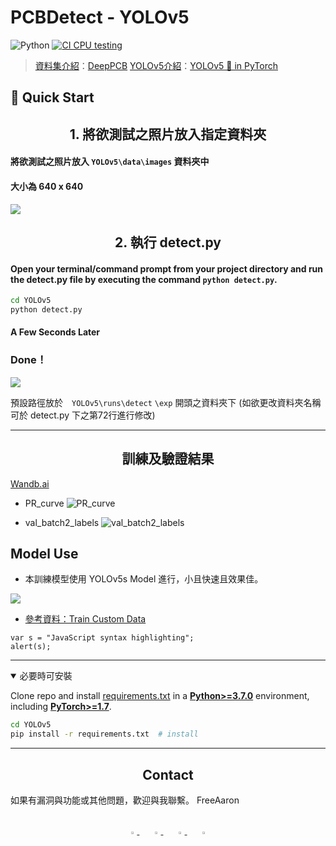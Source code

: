 # PCBDetect - YOLOv5

![Python](https://img.shields.io/badge/Python-3.8-blueviolet)
   <a href="https://github.com/ultralytics/yolov5/actions/workflows/ci-testing.yml"><img src="https://github.com/ultralytics/yolov5/actions/workflows/ci-testing.yml/badge.svg" alt="CI CPU testing"></a>

> [資料集介紹](PCBDatasets/README.md)：[DeepPCB](https://github.com/tangsanli5201/DeepPCB)
> [YOLOv5介紹](YOLOv5/README.md)：[YOLOv5 🚀 in PyTorch](https://github.com/ultralytics/yolov5)

## :memo: Quick Start

## <div align="center">1. 將欲測試之照片放入指定資料夾</div>

#### 將欲測試之照片放入 **`YOLOv5\data\images`** 資料夾中
#### 大小為 **640 x 640**


![](https://i.imgur.com/jiwc6CV.png)


## <div align="center">2. 執行 detect.py</div>

#### Open your terminal/command prompt from your project directory and run the detect.py file by executing the command `python detect.py`.

```bash
cd YOLOv5
python detect.py 
```
#### A Few Seconds Later
### Done！

![](https://i.imgur.com/CPWs0kY.jpg)

預設路徑放於　`YOLOv5\runs\detect` `\exp` 開頭之資料夾下
(如欲更改資料夾名稱可於 detect.py 下之第72行進行修改)


---
## <div align="center">訓練及驗證結果</div>
[Wandb.ai](https://wandb.ai/freeaaron/train/runs/1fmauuce?workspace=user-freeaaron)

- PR_curve
![PR_curve](https://i.imgur.com/zmuqR5U.png)

- val_batch2_labels
![val_batch2_labels](https://i.imgur.com/j20zy9t.jpg)


## Model Use

- 本訓練模型使用 YOLOv5s Model 進行，小且快速且效果佳。

![](https://i.imgur.com/yN7xGjW.png)


- [參考資料：Train Custom Data](https://github.com/ultralytics/yolov5/wiki/Train-Custom-Data)

```javascript=16
var s = "JavaScript syntax highlighting";
alert(s);
```
---
<details open>
<summary>必要時可安裝</summary>

Clone repo and install [requirements.txt](https://github.com/ultralytics/yolov5/blob/master/requirements.txt) in a
[**Python>=3.7.0**](https://www.python.org/) environment, including
[**PyTorch>=1.7**](https://pytorch.org/get-started/locally/).

```bash
cd YOLOv5
pip install -r requirements.txt  # install
```
</details>

---
## <div align="center">Contact</div>

如果有漏洞與功能或其他問題，歡迎與我聯繫。
FreeAaron

<br>

<div align="center">
    <a href="https://github.com/FreeAaron">
        <img src="https://github.com/ultralytics/yolov5/releases/download/v1.0/logo-social-github.png" width="3%"/>
    </a>
    <img width="3%" />
    <a href="https://www.linkedin.com/in/freeaaron/">
        <img src="https://github.com/ultralytics/yolov5/releases/download/v1.0/logo-social-linkedin.png" width="3%"/>
    </a>
    <img width="3%" />
    <a href="https://www.facebook.com/FreeBoss.Lee">
        <img src="https://github.com/ultralytics/yolov5/releases/download/v1.0/logo-social-facebook.png" width="3%"/>
    </a>
    <img width="3%" />
    <a href="https://www.instagram.com/aaronlee730/">
        <img src="https://github.com/ultralytics/yolov5/releases/download/v1.0/logo-social-instagram.png" width="3%"/>
    </a>
</div>